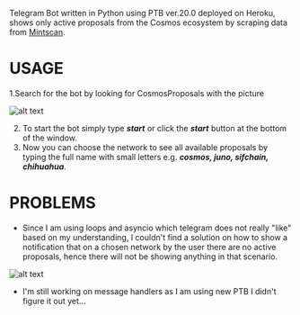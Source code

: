 Telegram Bot written in Python using PTB ver.20.0 deployed on Heroku, shows only active proposals from the Cosmos ecosystem by scraping data from [Mintscan](https://www.mintscan.io/cosmos/proposals).

# USAGE

1.Search for the bot by looking for CosmosProposals with the picture

![alt text](https://github.com/sebsfr/Cosmos_Proposals_Bot/tree/main/Telegram_Bot_Cosmos_Proposals/pictures/image.png?raw=True "Title")

2.  To start the bot simply type ***start*** or click the ***start*** button at the bottom of the window.
3. Now you can choose the network to see all available proposals by typing the full name with small letters e.g. ***cosmos, juno, sifchain, chihuahua***.

# PROBLEMS

- Since I am using loops and asyncio which telegram does not really "like" based on my understanding, I couldn't find a solution on how to show a notification that on a chosen network by the user there are no active proposals, hence there will not be showing anything in that scenario.

![alt text](https://github.com/sebsfr/Telegram_Bot_Cosmos_Proposals/blob/main/pictures/example.png?raw=True "Title")



- I'm still working on message handlers as I am using new PTB I didn't figure it out yet...
